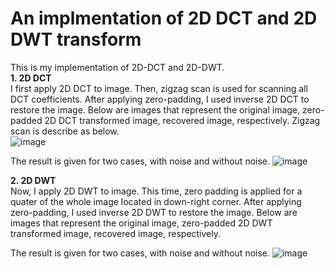 # An implmentation of 2D DCT and 2D DWT transform
This is my implementation of 2D-DCT and 2D-DWT. <br>
**1. 2D DCT** <br>
I first apply 2D DCT to image. Then, zigzag scan is used for scanning all DCT coefficients. After applying zero-padding, I used inverse 2D DCT to restore the image. Below are images that represent the original image, zero-padded 2D DCT transformed image, recovered image, respectively. Zigzag scan is describe as below. <br>
![image](https://github.com/kimhyeonejun/2D-DCT-and-2D-DWT-implementation-using-matlab/assets/103301952/ab1eb1a9-a442-4e82-b288-5ba366efb3e5) <br>

The result is given for two cases, with noise and without noise.
![image](https://github.com/kimhyeonejun/2D-DCT-and-2D-DWT-implementation-using-matlab/assets/103301952/4964878e-25f2-43ea-ba5e-b3c89c95b5b5)

**2. 2D DWT** <br>
Now, I apply 2D DWT to image. This time, zero padding is applied for a quater of the whole image located in down-right corner. After applying zero-padding, I used inverse 2D DWT to restore the image. Below are images that represent the original image, zero-padded 2D DWT transformed image, recovered image, respectively. <br>

The result is given for two cases, with noise and without noise.
![image](https://github.com/kimhyeonejun/2D-DCT-and-2D-DWT-implementation-using-matlab/assets/103301952/94892cb4-5a7a-4447-9b0e-c94b697fb6b4)
